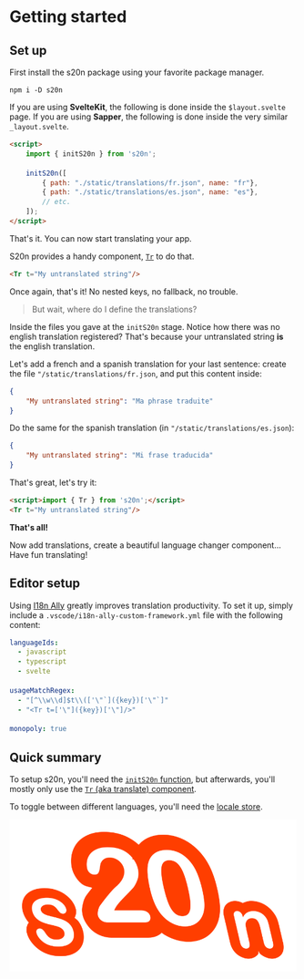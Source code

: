 <script>import { Tr } from 's20n';</script>

# Getting started

## Set up

First install the s20n package using your favorite package manager.

```shell
npm i -D s20n
```

If you are using **SvelteKit**, the following is done inside the `$layout.svelte` page.
If you are using **Sapper**, the following is done inside the very similar `_layout.svelte`.

```html
<script>
    import { initS20n } from 's20n';

    initS20n([
        { path: "./static/translations/fr.json", name: "fr"},
        { path: "./static/translations/es.json", name: "es"},
        // etc.
    ]);
</script>
```

That's it. You can now start translating your app.

S20n provides a handy component, [`Tr`](components/Tr) to do that.
<!-- Since it is used on (almost) every string, it is exported as a [custom element](https://developer.mozilla.org/en-US/docs/Web/Web_Components/Using_custom_elements), and because of that can be used without being imported as a svelte component. -->

```html
<Tr t="My untranslated string"/>
```

Once again, that's it! No nested keys, no fallback, no trouble.

> But wait, where do I define the translations?

Inside the files you gave at the `initS20n` stage. Notice how there was no english translation registered? That's because your untranslated string **is** the english translation.

Let's add a french and a spanish translation for your last sentence: create the file `"/static/translations/fr.json`, and put this content inside:

```json
{
    "My untranslated string": "Ma phrase traduite"
}
```

Do the same for the spanish translation (in `"/static/translations/es.json`):

```json
{
    "My untranslated string": "Mi frase traducida"
}
```

That's great, let's try it:

```html
<script>import { Tr } from 's20n';</script>
<Tr t="My untranslated string"/>
```

> <Tr t="My untranslated string"/>

**That's all!**

Now add translations, create a beautiful language changer component... Have fun translating!

## Editor setup

Using [I18n Ally](https://marketplace.visualstudio.com/items?itemName=Lokalise.i18n-ally)
greatly improves translation productivity.
To set it up, simply include a `.vscode/i18n-ally-custom-framework.yml`
file with the following content:

```yaml
languageIds:
  - javascript
  - typescript
  - svelte

usageMatchRegex:
  - "[^\\w\\d]$t\\(['\"`]({key})['\"`]"
  - "<Tr t=['\"]({key})['\"]/>"

monopoly: true
```

## Quick summary

To setup s20n, you'll need the [`initS20n` function](api/initS20n), but afterwards,
you'll mostly only use the [`Tr` (aka translate) component](components/Tr).

To toggle between different languages, you'll need the [locale store](stores/locale).

![S20n Icon](./static/s20n.svg "S20n Icon")
